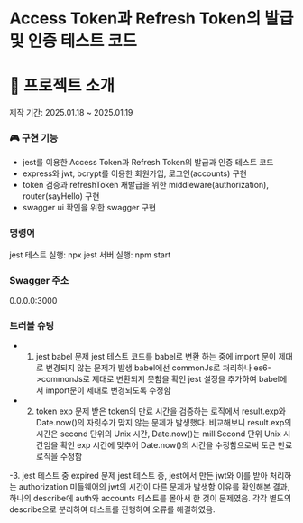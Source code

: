 # Access Token과 Refresh Token의 발급 및 인증 테스트 코드

# 🎤 프로젝트 소개
제작 기간: 2025.01.18 ~ 2025.01.19

### 🎮 구현 기능
- jest를 이용한 Access Token과 Refresh Token의 발급과 인증 테스트 코드
- express와 jwt, bcrypt를 이용한 회원가입, 로그인(accounts) 구현
- token 검증과 refreshToken 재발급을 위한 middleware(authorization), router(sayHello) 구현
- swagger ui 확인을 위한 swagger 구현

### 명령어
jest 테스트 실행: npx jest
서버 실행: npm start

### Swagger 주소
 0.0.0.0:3000

### 트러블 슈팅
- 1. jest babel 문제
jest 테스트 코드를 babel로 변환 하는 중에 import 문이 제대로 변경되지 않는 문제가 발생
babel에선 commonJs로 처리하나 es6->commonJs로 제대로 변환되지 못함을 확인
jest 설정을 추가하여 babel에서 import문이 제대로 변경되도록 수정함

- 2. token exp 문제
 받은 token의 만료 시간을 검증하는 로직에서 result.exp와 Date.now()의 자릿수가 맞지 않는 문제가 발생했다.
 비교해보니 result.exp의 시간은 second 단위의 Unix 시간, Date.now()는 milliSecond 단위 Unix 시간임을 확인
 exp 시간에 맞추어 Date.now()의 시간을 수정함으로써 토큰 만료 로직을 수정함

 -3. jest 테스트 중 expired 문제
 jest 테스트 중, jest에서 만든 jwt와 이를 받아 처리하는 authorization 미들웨어의 jwt의 시간이 다른 문제가 발생함
 이유를 확인해본 결과, 하나의 describe에 auth와 accounts 테스트를 몰아서 한 것이 문제였음.
 각각 별도의 describe으로 분리하여 테스트를 진행하여 오류를 해결하였음.
  








